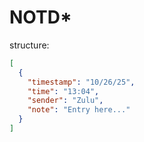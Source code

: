 # NOTD*

structure:

```json
[
  {
    "timestamp": "10/26/25",
    "time": "13:04",
    "sender": "Zulu",
    "note": "Entry here..."
  }
]
```


